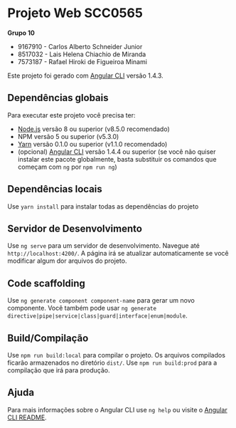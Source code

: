 # Projeto Web SCC0565

**Grupo 10**

* 9167910 - Carlos Alberto Schneider Junior
* 8517032 - Lais Helena Chiachio de Miranda
* 7573187 - Rafael Hiroki de Figueiroa Minami

Este projeto foi gerado com [Angular CLI](https://github.com/angular/angular-cli) versão 1.4.3.

## Dependências globais

Para executar este projeto você precisa ter:

* [Node.js](https://nodejs.org/en/) versão 8 ou superior (v8.5.0 recomendado)
* NPM versão 5 ou superior (v5.3.0)
* [Yarn](https://yarnpkg.com/lang/en/) versão 0.1.0 ou superior (v1.1.0 recomendado)
* (opcional) [Angular CLI](https://github.com/angular/angular-cli) versão 1.4.4 ou superior (se você não quiser instalar este pacote globalmente, basta substituir os comandos que começam com `ng` por `npm run ng`)

## Dependências locais

Use `yarn install` para instalar todas as dependências do projeto

## Servidor de Desenvolvimento

Use `ng serve` para um servidor de desenvolvimento. Navegue até `http://localhost:4200/`. A página irá se atualizar automaticamente se você modificar algum dor arquivos do projeto.

## Code scaffolding

Use `ng generate component component-name` para gerar um novo componente. Você também pode usar `ng generate directive|pipe|service|class|guard|interface|enum|module`.

## Build/Compilação

Use `npm run build:local` para compilar o projeto. Os arquivos compilados ficarão armazenados no diretório `dist/`. Use `npm run build:prod` para a compilação que irá para produção.

## Ajuda

Para mais informações sobre o Angular CLI use `ng help` ou visite o [Angular CLI README](https://github.com/angular/angular-cli/blob/master/README.md).
